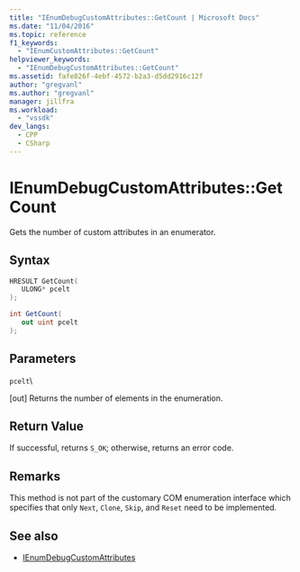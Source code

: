 ```yaml
---
title: "IEnumDebugCustomAttributes::GetCount | Microsoft Docs"
ms.date: "11/04/2016"
ms.topic: reference
f1_keywords:
  - "IEnumCustomAttributes::GetCount"
helpviewer_keywords:
  - "IEnumDebugCustomAttributes::GetCount"
ms.assetid: fafe826f-4ebf-4572-b2a3-d5dd2916c12f
author: "gregvanl"
ms.author: "gregvanl"
manager: jillfra
ms.workload:
  - "vssdk"
dev_langs:
  - CPP
  - CSharp
---
```

# IEnumDebugCustomAttributes::GetCount
Gets the number of custom attributes in an enumerator.

## Syntax

```cpp
HRESULT GetCount( 
   ULONG* pcelt
);
```

```csharp
int GetCount(
   out uint pcelt
);
```

## Parameters
 `pcelt`\

 [out] Returns the number of elements in the enumeration.

## Return Value
 If successful, returns `S_OK`; otherwise, returns an error code.

## Remarks
 This method is not part of the customary COM enumeration interface which specifies that only `Next`, `Clone`, `Skip`, and `Reset` need to be implemented.

## See also
- [IEnumDebugCustomAttributes](../../../extensibility/debugger/reference/ienumdebugcustomattributes.md)